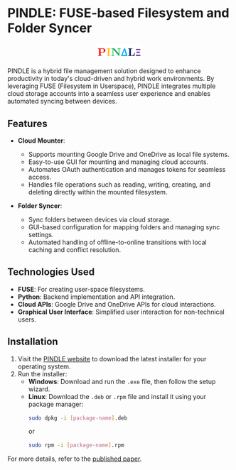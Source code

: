 # PINDLE: FUSE-based Filesystem and Folder Syncer
<p align="center">
    <img src="pindle.tech_hosted/mainicon.png" alt="Description" width="100">
</p>

PINDLE is a hybrid file management solution designed to enhance productivity in today's cloud-driven and hybrid work environments. By leveraging FUSE (Filesystem in Userspace), PINDLE integrates multiple cloud storage accounts into a seamless user experience and enables automated syncing between devices.

## Features

- **Cloud Mounter**:
  - Supports mounting Google Drive and OneDrive as local file systems.
  - Easy-to-use GUI for mounting and managing cloud accounts.
  - Automates OAuth authentication and manages tokens for seamless access.
  - Handles file operations such as reading, writing, creating, and deleting directly within the mounted filesystem.

- **Folder Syncer**:
  - Sync folders between devices via cloud storage.
  - GUI-based configuration for mapping folders and managing sync settings.
  - Automated handling of offline-to-online transitions with local caching and conflict resolution.

## Technologies Used

- **FUSE**: For creating user-space filesystems.
- **Python**: Backend implementation and API integration.
- **Cloud APIs**: Google Drive and OneDrive APIs for cloud interactions.
- **Graphical User Interface**: Simplified user interaction for non-technical users.

## Installation

1. Visit the [PINDLE website](https://pindleproject.github.io/pindle.tech/) to download the latest installer for your operating system.
2. Run the installer:
   - **Windows**: Download and run the `.exe` file, then follow the setup wizard.
   - **Linux**: Download the `.deb` or `.rpm` file and install it using your package manager:
     ```bash
     sudo dpkg -i [package-name].deb
     ```
     or
     ```bash
     sudo rpm -i [package-name].rpm
     ```

For more details, refer to the [published paper](https://doi.org/10.32628/CSEIT2174128).
